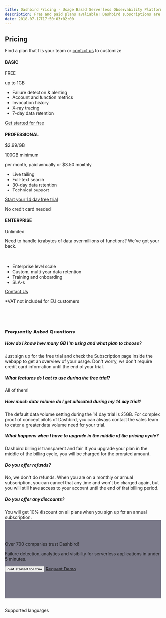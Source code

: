 ```yaml
---
title: Dashbird Pricing - Usage Based Serverless Observability Platform
description: Free and paid plans avaliable! Dashbird subscriptions are priced by usage and measured in GB. The plans currently cover AWS Lambda, AWS X-Ray and API Gateway and offer wide range of monitoring, alerting and debugging features. Great value for money!
date: 2018-07-17T17:50:03+02:00
---
```


<script>
  document
    .querySelector('#navigation ul li.nav-item.pricing')
    .classList
    .add('active')

</script>

<section class="container-fluid triangle-bg pricing-page" >
  <div class="container">
    <div class="row">
      <div class="col text-center mt-5 mb-3">
        <h1 class="roboto-mono">Pricing</h1>
        <p class="h5 mt-3 mb-5 sf-ui-text">Find a plan that fits your team or <a href='/contact-sales'>contact us</a> to customize</p>
      </div>
    </div>
    <div class="row justify-content-md-center align-items-center sf-ui-text">  
      <div class="col-sm-12 col-md-12 mb-5">
        <div class="row">
          <div class="col-12 col-md-4 mw-240 mt-4 flex-order-2">
            <div class="pricing-box bg-white top-lgreen text-center p-4 pb-md-0">
              <h4 class="mt-md-2 mb-md-3 lgreen roboto-mono">BASIC</h4>
              <p class="pricing-val">FREE</p>
              <p class="pricing-val-spec">up to 1GB</p>
            </div>
            <div class='text-center p-4 pt-0 bg-white'>
              <ul class='pricing-features pb-3'>
                <li>Failure detection & alerting</li>
                <li>Account and function metrics</li>
                <li>Invocation history</li>
                <li>X-ray tracing</li>
                <li>7-day data retention</li>
              </ul>
              <a class="btn cta-btn cta-pink w-100" role="button" href='/register' target='_blank'>Get started for free</a>
            </div>
          </div>
          <div class="col-12 col-md-4 mw-240 flex-order-1">
            <div class="col-inner">
              <div class="pricing-box bg-white top-lpurple text-center pt-4 pl-4 pr-4 pb-1">
                <h4 class="mt-2 mb-4 lpurple">PROFESSIONAL</h4>
                <div id='priced' class="pb-3">
                  <div class='row has-price' >
                    <div class='col'>
                      <span class="h1 annual-cost">$<span id='annual-cost'>2.99/GB</span></span>
                      <p class="text-center my-2 small has-price">100GB minimum</p>
                    </div>
                  </div>
                  <p class="text-center text-secondary my-2 small has-price">per month, paid annually or $<span id='monthly-cost'>3.50</span> monthly</p>
                </div>
              </div>
              <div class='text-center p-4 pt-0 bg-white'>
                <ul class='pricing-features pb-3'>
                    <li>Live tailing</li>
                    <li>Full-text search</li>
                    <li>30-day data retention</li>
                    <li>Technical support</li>
                  </ul>
                <a class="btn cta-btn cta-pink w-100" role="button" href='/register' target='_blank'>Start your 14 day free trial</a>
                <p class="text-center text-secondary small p-1 m-0">No credit card needed</p>
              </div>
            </div>
          </div>
          <div class="col-12 col-md-4 mw-240 mt-4 flex-order-3">
            <div class="pricing-box bg-white top-lorange text-center p-4 pb-md-0 mb-0">
              <h4 class="mt-2 mb-3 lorange roboto-mono">ENTERPRISE</h4>
              <p class=" h4">Unlimited</p>
              <p class="pricing-desc" id="enterprise">Need to handle terabytes of data over millions of functions? We've got your back.</p>
              <p class="pricing-val-spec" style='min-height:20px;'></p>
            </div>
            <div class='text-center p-4 pt-0 bg-white mt-0'>
              <ul class='pricing-features pb-3' style='min-height: 0px;'>
                <li>Enterprise level scale</li>
                <li>Custom, multi-year data retention</li>
                <li>Training and onboarding</li>
                <li>SLA-s</li>
              </ul>
              <a class="btn cta-btn cta-pink w-100" role="button" href='/contact-us' target='_blank'>Contact Us</a>
            </div>
          </div>
        </div>
        <div class="row">
          <p class="price-vat text-center small w-100 pt-4">*VAT not included for EU customers</p>
        </div>
      </div>
    </div>
  </div>
</section>

<section class="container-fluid blue-bg pricing-page" >
    <div class="container">
      <div class="row">
        <div class="col-lg-8 col-12 pb-5 m-auto">
        <h3 class='text-center mb-5 roboto-mono' style='margin-top: 80px;'>Frequently Asked Questions</h3>
        <div class='accordion' id='faqs'>
          <div class='card'>
            <div class="card-header" id="headingOne">
              <h5 class="mb-0"class="btn" type="button" data-toggle="collapse" data-target="#collapseOne" aria-expanded="true" aria-controls="collapseOne">
                  How do I know how many GB I'm using and what plan to choose?
                <!-- </button> -->
              </h5>
            </div>
            <div id="collapseOne" class="collapse hide" aria-labelledby="headingOne" data-parent="#accordionExample">
              <div class="card-body">
                Just sign up for the free trial and check the Subscription page inside the webapp to get an overview of your usage. Don't worry, we don't require credit card information until the end of your trial.
              </div>
            </div>
          </div>
          <div class='card'>
            <div class="card-header" id="headingTwo">
              <h5 class="mb-0" class="btn" type="button" data-toggle="collapse" data-target="#collapseTwo" aria-expanded="true" aria-controls="collapseTwo">
                  What features do I get to use during the free trial?
              </h5>
            </div>
            <div id="collapseTwo" class="collapse hide" aria-labelledby="headingTwo" data-parent="#accordionExample">
              <div class="card-body">
              All of them!
              </div>
            </div>
          </div>
          <div class='card'>
            <div class="card-header" id="headingSix">
              <h5 class="mb-0" class="btn" type="button" data-toggle="collapse" data-target="#collapseSix" aria-expanded="true" aria-controls="collapseSix">
                 How much data volume do I get allocated during my 14 day trial? 
              </h5>
            </div>
            <div id="collapseSix" class="collapse hide" aria-labelledby="headingSix" data-parent="#accordionExample">
              <div class="card-body">
              The default data volume setting during the 14 day trial is 25GB. For complex proof of concept pilots of Dashbird, you can always contact the sales team to cater a greater data volume need for your trial.
              </div>
            </div>
          </div>
          <div class='card'>
            <div class="card-header" id="headingThree">
              <h5 class="mb-0" class="btn" type="button" data-toggle="collapse" data-target="#collapseThree" aria-expanded="true" aria-controls="collapseThree">
                  What happens when I have to upgrade in the middle of the pricing cycle?
              </h5>
            </div>
            <div id="collapseThree" class="collapse hide" aria-labelledby="headingThree" data-parent="#accordionExample">
              <div class="card-body">
                Dashbird billing is transparent and fair. If you upgrade your plan in the middle of the billing cycle, you will be charged for the prorated amount.
              </div>
            </div>
          </div>
          <div class='card'>
            <div class="card-header" id="headingFour">
              <h5 class="mb-0" class="btn" type="button" data-toggle="collapse" data-target="#collapseFour" aria-expanded="true" aria-controls="collapseFour">
                  Do you offer refunds?
              </h5>
            </div>
            <div id="collapseFour" class="collapse hide" aria-labelledby="headingFour" data-parent="#accordionExample">
              <div class="card-body">
                No, we don't do refunds. When you are on a monthly or annual subscription, you can cancel that any time and won't be charged again, but you will still have access to your account until the end of that billing period.
              </div>
            </div>
          </div>
          <div class='card'>
            <div class="card-header" id="headingFive">
              <h5 class="mb-0" class="btn" type="button" data-toggle="collapse" data-target="#collapseFive" aria-expanded="true" aria-controls="collapseFive">
                  Do you offer any discounts?
              </h5>
            </div>
            <div id="collapseFive" class="collapse hide" aria-labelledby="headingFive" data-parent="#accordionExample">
              <div class="card-body">
                You will get 10% discount on all plans when you sign up for an annual subscription.
              </div>
            </div>
          </div>
        </div>
      </div>
    </div>
  </div>
</section>

<section class="container-fluid" style='background-image: url("/images/blake.jpg"); background-size: cover;box-shadow: inset 0 0 0 1000px rgba(35, 34, 61, 0.6); padding-top: 70px; padding-bottom: 70px;'>
    <div class="row justify-content-center">
      <div class="col-lg-6 center p-2 cta-black bg-cta text-center">
        <span class="h3 roboto-mono mt-5 mb-4 d-block">Over 700 companies trust Dashbird!</span>
        <p class="mt-3 lh-3 d-block">Failure detection, analytics and visibility for serverless applications in under 5 minutes.</p>
        <form class='form-inline justify-content-center mt-md-5 mb-5' name="trial-form">
            <button class="d-block d-md-inline cta-btn cta-pink w-md-auto" id='signup' type="submit">Get started for free</button>
            <a href='/contact-us' class="btn btn-default d-block d-md-inline cta-btn cta-transparent w-md-auto request-demo">Request Demo</a>
        </form>
      </div>
    </div>
</section>

<section class="container-fluid dark-bg">
  <div class="row justify-content-center">
    <div class='col-12 col-md-7 text-center' style='padding-top: 30px;'>
        <span class='mx-auto roboto-mono text-light-gray'>Supported languages</span>
      <div class='row content-justify-center align-items-center' style='margin-top: 30px; margin-bottom: 40px;'>
        <div class='col-12 languages-icons '>
          <img class="b-lazy" src="data:image/gif;base64,R0lGODlhAQABAAAAACH5BAEKAAEALAAAAAABAAEAAAICTAEAOw=="  data-src='/images/socialproof/logo-python@2x.png'>
          <img class="b-lazy" src="data:image/gif;base64,R0lGODlhAQABAAAAACH5BAEKAAEALAAAAAABAAEAAAICTAEAOw=="  data-src='/images/socialproof/logo-java@2x.png'>
          <img class="b-lazy" src="data:image/gif;base64,R0lGODlhAQABAAAAACH5BAEKAAEALAAAAAABAAEAAAICTAEAOw=="  data-src='/images/socialproof/logo-csharp@2x.png'>
          <img class="b-lazy" src="data:image/gif;base64,R0lGODlhAQABAAAAACH5BAEKAAEALAAAAAABAAEAAAICTAEAOw=="  data-src='/images/socialproof/logo-nodejs@2x.png'>
          <img class="b-lazy" src="data:image/gif;base64,R0lGODlhAQABAAAAACH5BAEKAAEALAAAAAABAAEAAAICTAEAOw=="  data-src='/images/socialproof/logo-go@2x.png'>
        </div>
      </div>
    </div>
  </div>
</section>

<script>
  fbq('track', 'ViewContent', {
    content_ids: 'pricing',
  });
</script>
